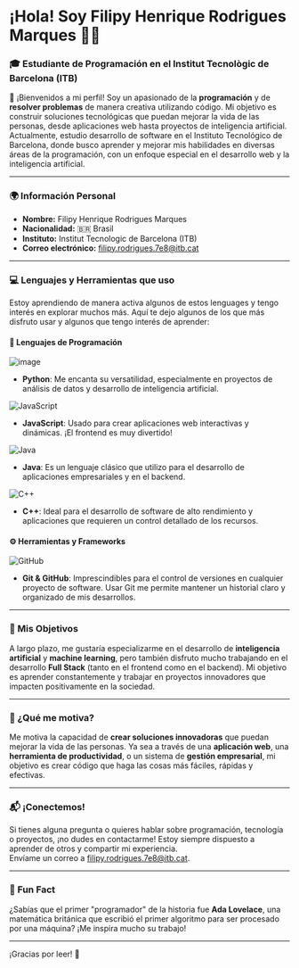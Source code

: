 # ¡Hola! Soy **Filipy Henrique Rodrigues Marques** 👨‍💻

### 🎓 Estudiante de Programación en el **Institut Tecnològic de Barcelona** (ITB)
   
👋 ¡Bienvenidos a mi perfil! Soy un apasionado de la **programación** y de **resolver problemas** de manera creativa utilizando código. Mi objetivo es construir soluciones tecnológicas que puedan mejorar la vida de las personas, desde aplicaciones web hasta proyectos de inteligencia artificial. Actualmente, estudio desarrollo de software en el Instituto Tecnológico de Barcelona, donde busco aprender y mejorar mis habilidades en diversas áreas de la programación, con un enfoque especial en el desarrollo web y la inteligencia artificial.

---

### 🌍 Información Personal

- **Nombre:** Filipy Henrique Rodrigues Marques
- **Nacionalidad:** 🇧🇷 Brasil
- **Instituto:** Institut Tecnologic de Barcelona (ITB)
- **Correo electrónico:** [filipy.rodrigues.7e8@itb.cat](mailto:filipy.rodrigues.7e8@itb.cat)

---

### 💻 Lenguajes y Herramientas que uso

Estoy aprendiendo de manera activa algunos de estos lenguages y tengo interés en explorar muchos más. Aquí te dejo algunos de los que más disfruto usar y algunos que tengo interés de aprender:

#### 📝 Lenguajes de Programación

 ![image](https://img.icons8.com/?size=100&id=l75OEUJkPAk4&format=png&color=000000)

  - **Python**: Me encanta su versatilidad, especialmente en proyectos de análisis de datos y desarrollo de inteligencia artificial.

  ![JavaScript](https://img.icons8.com/?size=100&id=PXTY4q2Sq2lG&format=png&color=000000)
  
  - **JavaScript**: Usado para crear aplicaciones web interactivas y dinámicas. ¡El frontend es muy divertido!

![Java](https://img.icons8.com/?size=100&id=100506&format=png&color=000000)  
 - **Java**: Es un lenguaje clásico que utilizo para el desarrollo de aplicaciones empresariales y en el backend.

 ![C++](https://img.icons8.com/?size=100&id=40669&format=png&color=000000)  
  - **C++**: Ideal para el desarrollo de software de alto rendimiento y aplicaciones que requieren un control detallado de los recursos.

#### ⚙️ Herramientas y Frameworks

![GitHub](https://img.icons8.com/?size=100&id=62856&format=png&color=000000)  
  - **Git & GitHub**: Imprescindibles para el control de versiones en cualquier proyecto de software. Usar Git me permite mantener un historial claro y organizado de mis desarrollos.

---

### 🚀 Mis Objetivos

A largo plazo, me gustaría especializarme en el desarrollo de **inteligencia artificial** y **machine learning**, pero también disfruto mucho trabajando en el desarrollo **Full Stack** (tanto en el frontend como en el backend). Mi objetivo es aprender constantemente y trabajar en proyectos innovadores que impacten positivamente en la sociedad.

---

### 🌟 ¿Qué me motiva?

Me motiva la capacidad de **crear soluciones innovadoras** que puedan mejorar la vida de las personas. Ya sea a través de una **aplicación web**, una **herramienta de productividad**, o un sistema de **gestión empresarial**, mi objetivo es crear código que haga las cosas más fáciles, rápidas y efectivas.

---

### 📬 ¡Conectemos!

Si tienes alguna pregunta o quieres hablar sobre programación, tecnología o proyectos, ¡no dudes en contactarme! Estoy siempre dispuesto a aprender de otros y compartir mi experiencia.  
Envíame un correo a [filipy.rodrigues.7e8@itb.cat](mailto:filipy.rodrigues.7e8@itb.cat).

---

### 🤖 Fun Fact

¿Sabías que el primer "programador" de la historia fue **Ada Lovelace**, una matemática británica que escribió el primer algoritmo para ser procesado por una máquina? ¡Me inspira mucho su trabajo!

---

¡Gracias por leer! 🚀
